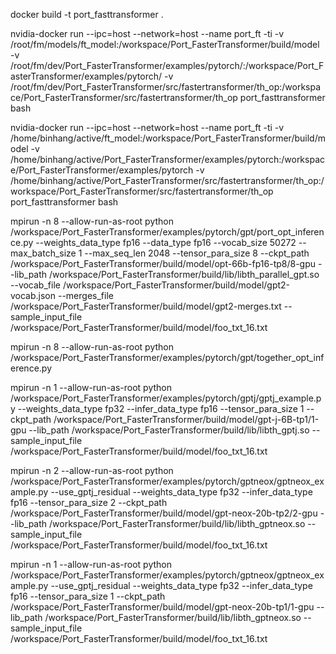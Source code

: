 docker build -t port_fasttransformer .

nvidia-docker run  --ipc=host --network=host --name port_ft -ti -v /root/fm/models/ft_model:/workspace/Port_FasterTransformer/build/model -v  /root/fm/dev/Port_FasterTransformer/examples/pytorch/:/workspace/Port_FasterTransformer/examples/pytorch/ -v  /root/fm/dev/Port_FasterTransformer/src/fastertransformer/th_op:/workspace/Port_FasterTransformer/src/fastertransformer/th_op  port_fasttransformer  bash

nvidia-docker run  --ipc=host --network=host --name port_ft -ti -v /home/binhang/active/ft_model:/workspace/Port_FasterTransformer/build/model -v  /home/binhang/active/Port_FasterTransformer/examples/pytorch:/workspace/Port_FasterTransformer/examples/pytorch -v  /home/binhang/active/Port_FasterTransformer/src/fastertransformer/th_op:/workspace/Port_FasterTransformer/src/fastertransformer/th_op  port_fasttransformer bash

mpirun -n 8 --allow-run-as-root python /workspace/Port_FasterTransformer/examples/pytorch/gpt/port_opt_inference.py --weights_data_type fp16 --data_type fp16 --vocab_size 50272 --max_batch_size 1 --max_seq_len 2048 --tensor_para_size 8 --ckpt_path /workspace/Port_FasterTransformer/build/model/opt-66b-fp16-tp8/8-gpu --lib_path /workspace/Port_FasterTransformer/build/lib/libth_parallel_gpt.so --vocab_file /workspace/Port_FasterTransformer/build/model/gpt2-vocab.json --merges_file /workspace/Port_FasterTransformer/build/model/gpt2-merges.txt --sample_input_file /workspace/Port_FasterTransformer/build/model/foo_txt_16.txt

mpirun -n 8 --allow-run-as-root python /workspace/Port_FasterTransformer/examples/pytorch/gpt/together_opt_inference.py

mpirun -n 1 --allow-run-as-root python /workspace/Port_FasterTransformer/examples/pytorch/gptj/gptj_example.py --weights_data_type fp32 --infer_data_type fp16 --tensor_para_size 1 --ckpt_path /workspace/Port_FasterTransformer/build/model/gpt-j-6B-tp1/1-gpu --lib_path /workspace/Port_FasterTransformer/build/lib/libth_gptj.so --sample_input_file /workspace/Port_FasterTransformer/build/model/foo_txt_16.txt

mpirun -n 2 --allow-run-as-root python /workspace/Port_FasterTransformer/examples/pytorch/gptneox/gptneox_example.py --use_gptj_residual --weights_data_type fp32 --infer_data_type fp16 --tensor_para_size 2 --ckpt_path /workspace/Port_FasterTransformer/build/model/gpt-neox-20b-tp2/2-gpu --lib_path /workspace/Port_FasterTransformer/build/lib/libth_gptneox.so --sample_input_file /workspace/Port_FasterTransformer/build/model/foo_txt_16.txt

mpirun -n 1 --allow-run-as-root python /workspace/Port_FasterTransformer/examples/pytorch/gptneox/gptneox_example.py --use_gptj_residual --weights_data_type fp32 --infer_data_type fp16 --tensor_para_size 1 --ckpt_path /workspace/Port_FasterTransformer/build/model/gpt-neox-20b-tp1/1-gpu --lib_path /workspace/Port_FasterTransformer/build/lib/libth_gptneox.so --sample_input_file /workspace/Port_FasterTransformer/build/model/foo_txt_16.txt